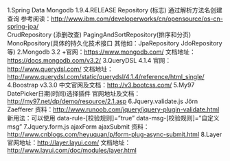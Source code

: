 1.Spring Data Mongodb 1.9.4.RELEASE
Repository (标志) 通过解析方法名创建查询
参考阅读：http://www.ibm.com/developerworks/cn/opensource/os-cn-spring-jpa/	
CrudRepository (添删改查)
PagingAndSortRepository(排序和分页)
MonoRpository(具体的持久化技术接口 其他如：JpaRepository JdoRepository等)
2.Mongodb 3.2 +官网：https://www.mongodb.com/ 
文档地址：https://docs.mongodb.com/v3.2/
3.QueryDSL 4.1.4 官网：http://www.querydsl.com/
文档地址：http://www.querydsl.com/static/querydsl/4.1.4/reference/html_single/
4.Boostrap v3.3.0 中文官网及文档：http://v3.bootcss.com/
5.My97 DatePicker日期(时间)选择插件
官网地址及文档：http://my97.net/dp/demo/resource/2.1.asp
6.Jquery.validate.js  Jörn Zaefferer
资料：http://www.runoob.com/jquery/jquery-plugin-validate.html
新用法：可以使用 data-rule-[校验规则]=”true” data-msg-[校验规则]=”自定义msg”
7.Jquery.form.js   ajaxForm ajaxSubmit
资料：http://www.cnblogs.com/heyuquan/p/form-plug-async-submit.html
8.Layer官网地址：http://layer.layui.com/ 
文档地址：http://www.layui.com/doc/modules/layer.html